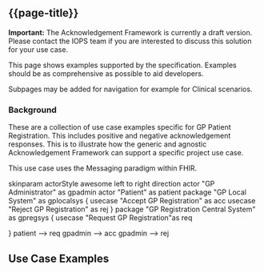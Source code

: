 ## {{page-title}}

<div markdown="span" class="alert alert-warning" role="alert"><i class="fa fa-warning"></i><b> Important:</b> The Acknowledgement Framework is currently a draft version. Please contact the IOPS team if you are interested to discuss this solution for your use case.</div>

This page shows examples supported by the specification. Examples should be as comprehensive as possible to aid developers.

Subpages may be added for navigation for example for Clinical scenarios. 

### Background

These are a collection of use case examples specific for GP Patient Registration. This includes positive and negative acknowledgement responses. This is to illustrate how the generic and agnostic Acknowledgement Framework can support a specific project use case.

This use case uses the Messaging paradigm within FHIR.  

<plantuml>
skinparam actorStyle awesome
left to right direction
actor "GP Administrator" as gpadmin
actor "Patient" as patient
package "GP Local System" as gplocalsys {
  usecase "Accept GP Registration" as acc
  usecase "Reject GP Registration" as rej
}
package "GP Registration Central System" as gpregsys {
  usecase "Request GP Registration"as req

}
patient --> req
gpadmin --> acc
gpadmin --> rej
</plantuml>


## Use Case Examples






